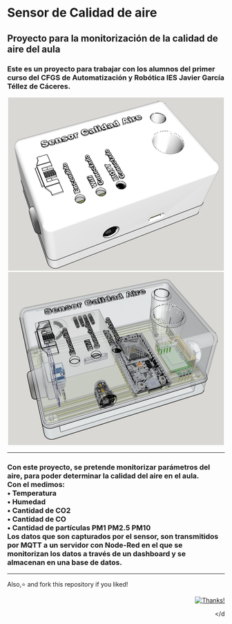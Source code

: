 # Sensor de Calidad de aire

## Proyecto para la monitorización de la calidad de aire del aula
### Este es un proyecto para trabajar con los alumnos del primer curso del CFGS de Automatización y Robótica IES Javier García Téllez de Cáceres.
<p align="center">
<img src="https://github.com/Carl0bre/Calidad_aire/blob/master/images/Sensor_box.jpg" alt="Coder GIF" width="500" height="400">
 <img src="https://github.com/Carl0bre/Calidad_aire/blob/master/images/Sensor_box2.jpg" alt="Coder GIF" width="500" height="400">
</p>

---

<h3> Con este proyecto, se pretende monitorizar parámetros del aire, para poder determinar la calidad del aire en el aula.<br />
Con el medimos:<br />
•	Temperatura <br />
•	Humedad <br />
•	Cantidad de CO2 <br />
•	Cantidad de CO <br />
•	Cantidad de partículas PM1 PM2.5 PM10<br />
Los datos que son capturados por el sensor, son transmitidos por MQTT a un servidor con Node-Red en el que se monitorizan los datos a través de un dashboard y se almacenan en una base de datos.
</h4>

---
<p align="left">
    Also,⭐️ and fork this repository if you liked!
</p>

<div align="right">
  
  [![Thanks!](https://img.shields.io/badge/Thanks%20for%20visiting-Carlobre-1EAEDB.svg)](https://www.github.com/Carl0bre/)

</d